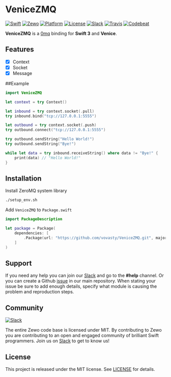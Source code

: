 # VeniceZMQ

[![Swift][swift-badge]][swift-url]
[![Zewo][zewo-badge]][zewo-url]
[![Platform][platform-badge]][platform-url]
[![License][mit-badge]][mit-url]
[![Slack][slack-badge]][slack-url]
[![Travis][travis-badge]][travis-url]
[![Codebeat][codebeat-badge]][codebeat-url]

**VeniceZMQ** is a [0mq](http://zeromq.org/) binding for **Swift 3** and **Venice**.

## Features

- [x] Context
- [x] Socket
- [x] Message

##Example

```swift
import VeniceZMQ

let context = try Context()

let inbound = try context.socket(.pull)
try inbound.bind("tcp://127.0.0.1:5555")

let outbound = try context.socket(.push)
try outbound.connect("tcp://127.0.0.1:5555")

try outbound.sendString("Hello World!")
try outbound.sendString("Bye!")

while let data = try inbound.receiveString() where data != "Bye!" {
    print(data) // "Hello World!"
}
```

## Installation

Install ZeroMQ system library

```sh
./setup_env.sh
```

Add `VeniceZMQ` to `Package.swift`

```swift
import PackageDescription

let package = Package(
    dependencies: [
        .Package(url: "https://github.com/vovasty/VeniceZMQ.git", majorVersion: 0, minor: 1),
    ]
)
```

## Support

If you need any help you can join our [Slack](http://slack.zewo.io) and go to the **#help** channel. Or you can create a Github [issue](https://github.com/Zewo/Zewo/issues/new) in our main repository. When stating your issue be sure to add enough details, specify what module is causing the problem and reproduction steps.

## Community

[![Slack][slack-image]][slack-url]

The entire Zewo code base is licensed under MIT. By contributing to Zewo you are contributing to an open and engaged community of brilliant Swift programmers. Join us on [Slack](http://slack.zewo.io) to get to know us!

## License

This project is released under the MIT license. See [LICENSE](LICENSE) for details.

[swift-badge]: https://img.shields.io/badge/Swift-3.0-orange.svg?style=flat
[swift-url]: https://swift.org
[zewo-badge]: https://img.shields.io/badge/Zewo-0.5-FF7565.svg?style=flat
[zewo-url]: http://zewo.io
[platform-badge]: https://img.shields.io/badge/Platforms-OS%20X%20--%20Linux-lightgray.svg?style=flat
[platform-url]: https://swift.org
[mit-badge]: https://img.shields.io/badge/License-MIT-blue.svg?style=flat
[mit-url]: https://tldrlegal.com/license/mit-license
[slack-image]: http://s13.postimg.org/ybwy92ktf/Slack.png
[slack-badge]: https://zewo-slackin.herokuapp.com/badge.svg
[slack-url]: http://slack.zewo.io
[travis-badge]: https://travis-ci.org/Zewo/ZeroMQ.svg?branch=master
[travis-url]: https://travis-ci.org/Zewo/ZeroMQ
[codebeat-badge]: https://codebeat.co/badges/baad8b1a-7649-496b-b224-ce59b33a1717
[codebeat-url]: https://codebeat.co/projects/github-com-zewo-zeromq
